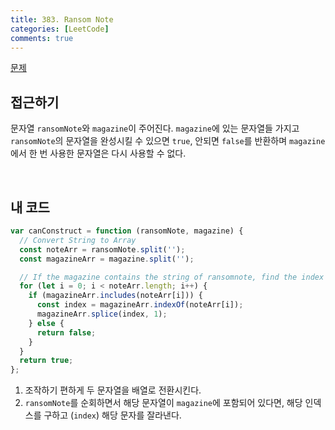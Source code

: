 ```yaml
---
title: 383. Ransom Note
categories: [LeetCode]
comments: true
---
```


[문제](https://leetcode.com/problems/ransom-note/)

## 접근하기

문자열 `ransomNote`와 `magazine`이 주어진다. `magazine`에 있는 문자열들 가지고 `ransomNote`의 문자열을 완성시킬 수 있으면 `true`, 안되면 `false`를 반환하며 `magazine`에서 한 번 사용한 문자열은 다시 사용할 수 없다.

<br>

## 내 코드

```js
var canConstruct = function (ransomNote, magazine) {
  // Convert String to Array
  const noteArr = ransomNote.split('');
  const magazineArr = magazine.split('');

  // If the magazine contains the string of ransomnote, find the index of the string and truncate the index.
  for (let i = 0; i < noteArr.length; i++) {
    if (magazineArr.includes(noteArr[i])) {
      const index = magazineArr.indexOf(noteArr[i]);
      magazineArr.splice(index, 1);
    } else {
      return false;
    }
  }
  return true;
};
```

1. 조작하기 편하게 두 문자열을 배열로 전환시킨다.
2. `ransomNote`를 순회하면서 해당 문자열이 `magazine`에 포함되어 있다면, 해당 인덱스를 구하고 (`index`) 해당 문자를 잘라낸다.
